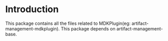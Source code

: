 # Introduction
This package contains all the files related to MDKPlugin(eg: artifact-management-mdkplugin).
This package depends on artifact-management-base.